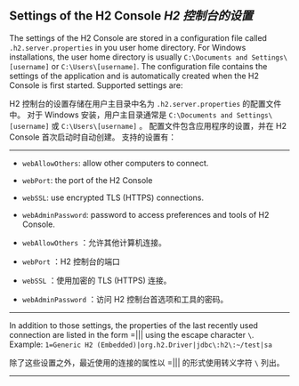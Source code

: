 ## Settings of the H2 Console *H2 控制台的设置*

The settings of the H2 Console are stored in a configuration file called `.h2.server.properties` in you user home directory.
For Windows installations, the user home directory is usually `C:\Documents and Settings\[username]` or `C:\Users\[username]`.
The configuration file contains the settings of the application and is automatically created when the H2 Console is first started. 
Supported settings are:


H2 控制台的设置存储在用户主目录中名为 `.h2.server.properties` 的配置文件中。
对于 Windows 安装，用户主目录通常是 `C:\Documents and Settings\[username]` 或 `C:\Users\[username]` 。
配置文件包含应用程序的设置，并在 H2 Console 首次启动时自动创建。
支持的设置有：

----

* `webAllowOthers`: allow other computers to connect.
* `webPort`: the port of the H2 Console
* `webSSL`: use encrypted TLS (HTTPS) connections.
* `webAdminPassword`: password to access preferences and tools of H2 Console.


* `webAllowOthers` ：允许其他计算机连接。
* `webPort` ：H2 控制台的端口
* `webSSL` ：使用加密的 TLS (HTTPS) 连接。
* `webAdminPassword` ：访问 H2 控制台首选项和工具的密码。

----

In addition to those settings, the properties of the last recently used connection are listed in the form <number>=<name>|<driver>|<url>|<user> using the escape character `\`.
Example: `1=Generic H2 (Embedded)|org.h2.Driver|jdbc\:h2\:~/test|sa`


除了这些设置之外，最近使用的连接的属性以 <number>=<name>|<driver>|<url>|<user> 的形式使用转义字符 `\` 列出。

----
